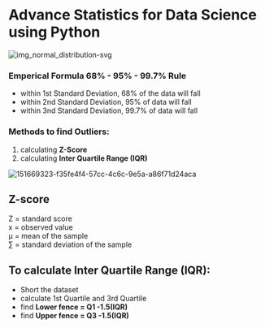 # Advance Statistics for Data Science using Python

![img_normal_distribution-svg](https://user-images.githubusercontent.com/60286504/151669323-f35fe4f4-57cc-4c6c-9e5a-a86f71d24aca.png)


### **Emperical Formula** 68% - 95% - 99.7% Rule


 - within 1st Standard Deviation, 68% of the data will fall
 - within 2nd Standard Deviation, 95% of data will fall
 - within 3nd Standard Deviation, 99.7% of data will fall



### Methods to find Outliers:

1. calculating **Z-Score**
2. calculating **Inter Quartile Range (IQR)**

![151669323-f35fe4f4-57cc-4c6c-9e5a-a86f71d24aca](https://user-images.githubusercontent.com/60286504/151669660-bfb7bbdb-2857-4cb8-b80d-8200de3c3982.png)



## Z-score


Z	=	standard score  </br>
x	=	observed value  </br>
µ	=	mean of the sample  </br>
∑	=	standard deviation of the sample  </br>


## To calculate Inter Quartile Range (IQR):

- Short the dataset
- calculate 1st Quartile and 3rd Quartile
- find **Lower fence = Q1 -1.5(IQR)**
- find **Upper fence = Q3 -1.5(IQR)**
